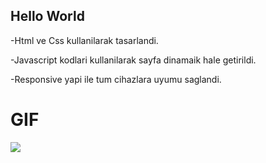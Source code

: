 ## Hello World

-Html ve Css kullanilarak tasarlandi.

-Javascript kodlari kullanilarak sayfa dinamaik hale getirildi.

-Responsive yapi ile tum cihazlara uyumu saglandi.

# GIF

<img src="Hello World (1).gif">